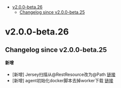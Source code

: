 <!-- BEGIN MUNGE: GENERATED_TOC -->
- [v2.0.0-beta.26](#v200-beta26)
   - [Changelog since v2.0.0-beta.25](#changelog-since-v200-beta25)

<!-- END MUNGE: GENERATED_TOC -->



<!-- NEW RELEASE NOTES ENTRY -->
# v2.0.0-beta.26
## Changelog since v2.0.0-beta.25
#### 新增
- [新增] Jersey扫描从@RestResource改为@Path [链接](http://github.com/TencentBlueKing/bk-ci/issues/9291)
- [新增] agent初始化docker脚本去掉worker下载 [链接](http://github.com/TencentBlueKing/bk-ci/issues/9276)
